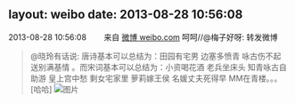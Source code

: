 layout: weibo
date: 2013-08-28 10:56:08
---
<meta name="referrer" content="no-referrer" />

2013-08-28 10:56:08  &nbsp;&nbsp;&nbsp;&nbsp;&nbsp;&nbsp; 来自 <a href="http://weibo.com/" rel="nofollow">微博 weibo.com</a>
呵呵//@梅子好呀: 转发微博
>  @晓玲有话说: 唐诗基本可以总结为：田园有宅男 边塞多愤青 咏古伤不起 送别满基情 。而宋词基本可以总结为：小资喝花酒 老兵坐床头 知青咏古自助游 皇上宫中愁 剩女宅家里 萝莉嫁王侯 名媛丈夫死得早 MM在青楼。。。[哈哈] ​​​
>  ![图片](https://ww3.sinaimg.cn/large/76f54899jw1e81z2h95e1j20b8072gmi.jpg)
